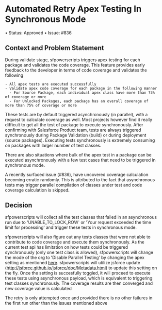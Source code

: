 # Automated Retry Apex Testing In Synchronous Mode

• Status: Approved
• Issue: #836

## Context and Problem Statement

During validate stage, sfpowerscripts triggers apex testing for each package and validates the code coverage. This feature provides early feedback to the developer in terms of code coverage and validates the following

    - All apex tests are executed successfully
    - Validate apex code coverage for each package in the following manner
      - For Source Package, each individual apex class have more than 75% of coverage or more
      - For Unlocked Packages, each package has an overall coverage of more than 75% of coverage or more

These tests are by default triggered asynchronously (in parallel), with a request to calculate coverage as well.  Most projects however find it really difficult to get all the test of package to execute synchronously. After confirming with Salesforce Product team, tests are always triggered synchronously during Package Validation (build) or during deployment (source packages). Executing tests synchronously is extremely consuming on packages with larger number of test classes.

There are also situations where bulk of the apex test in a package can be executed asynchronously with a few test cases that need to be triggered in synchronous mode.

A recently surfaced issue (#836), have uncovered coverage calculation becoming erratic randomly. This is attributed to the fact that asynchronous tests may trigger parallel compilation of classes under test and code coverage calculation is skipped.

## Decision

sfpowerscripts will collect all the test classes that failed in an asynchronous run due to 'UNABLE_TO_LOCK_ROW' or 'Your request exceeded the time limit for processing' and trigger these tests in synchronous mode.

sfpowerscripts will also figure out any tests classes that were not able to contribute to code coverage and execute them synchronously. As the current test api has limitation on how tests could be triggered synchronously (only one test class is allowed), sfpowerscripts will change the mode of the org to 'Disable Parallel Testing' by changing the apex setting as mentioned [ here](https://developer.salesforce.com/docs/atlas.en-us.api_meta.meta/api_meta/meta_apexsettings.htm). sfpowerscripts will utilize jsforce update (http://jsforce.github.io/jsforce/doc/Metadata.html) to update this setting on the fly.
 Once the setting is succesfully toggled, it will  proceed to execute these tests using asynchronous payload, which is equivalent to triggering test classes synchronously. The coverage results are then converged and new coverage value is calculated

The retry is only attempted once and provided there is no other failures in the first run other than the issues mentioned above
